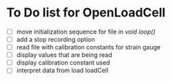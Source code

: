 # To Do list for OpenLoadCell

- [ ] move initialization sequence for file in _void loop()_
- [ ] add a stop recording option
- [ ] read file with calibration constants for strain gauge
- [ ] display values that are being read
- [ ] display calibration constant used
- [ ] interpret data from load loadCell

